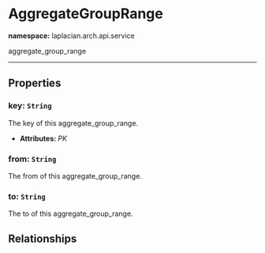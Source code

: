 # **AggregateGroupRange**
**namespace:** laplacian.arch.api.service

aggregate_group_range



---

## Properties

### key: `String`
The key of this aggregate_group_range.
- **Attributes:** *PK*

### from: `String`
The from of this aggregate_group_range.

### to: `String`
The to of this aggregate_group_range.

## Relationships
